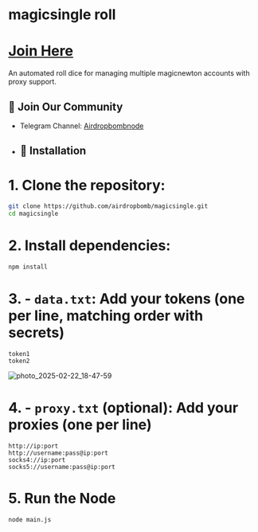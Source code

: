 # magicsingle roll

# [Join Here](https://magicnewton.com/portal?referral=bqhb9sqpmr8rw7ax)

An automated roll dice for managing multiple magicnewton accounts with proxy support.

## 📢 Join Our Community

- Telegram Channel: [Airdropbombnode](https://t.me/airdropbombnode)

- ## 🚀 Installation

# 1. Clone the repository:
```bash
git clone https://github.com/airdropbomb/magicsingle.git
cd magicsingle
```

# 2. Install dependencies:
```bash
npm install
```

# 3.  - `data.txt`: Add your tokens (one per line, matching order with secrets)
   ```
   token1
   token2
   ```
![photo_2025-02-22_18-47-59](https://github.com/user-attachments/assets/59f826b5-e1ae-4f4c-a630-206fc3fca35b)

# 4.   - `proxy.txt` (optional): Add your proxies (one per line)
   ```
   http://ip:port
   http://username:pass@ip:port
   socks4://ip:port
   socks5://username:pass@ip:port
   ```

# 5. Run the Node
```bash
node main.js
```
